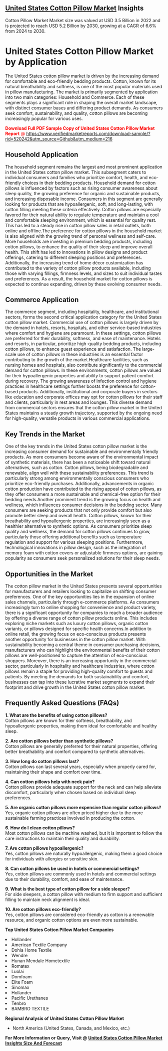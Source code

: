<h2><a href="https://www.verifiedmarketreports.com/download-sample/?rid=520242&amp;utm_source=Github&amp;utm_medium=216" target="_blank">United States Cotton Pillow Market</a> Insights</h2><p>Cotton Pillow Market Market size was valued at USD 3.5 Billion in 2022 and is projected to reach USD 5.2 Billion by 2030, growing at a CAGR of 6.6% from 2024 to 2030.</p><p><h1>United States Cotton Pillow Market by Application</h1>The United States cotton pillow market is driven by the increasing demand for comfortable and eco-friendly bedding products. Cotton, known for its natural breathability and softness, is one of the most popular materials used in pillow manufacturing. The market is primarily segmented by application into two main categories: Household and Commerce. Each of these segments plays a significant role in shaping the overall market landscape, with distinct consumer bases and differing product demands. As consumers seek comfort, sustainability, and quality, cotton pillows are becoming increasingly popular for various uses. <p><span class=""><span style="color: #ff0000;"><strong>Download Full PDF Sample Copy of United States Cotton Pillow Market Report</strong> @ </span><a href="https://www.verifiedmarketreports.com/download-sample/?rid=520242&amp;utm_source=Github&amp;utm_medium=216" target="_blank">https://www.verifiedmarketreports.com/download-sample/?rid=520242&amp;utm_source=Github&amp;utm_medium=216</a></span></p><h2>Household Application</h2>The household segment remains the largest and most prominent application in the United States cotton pillow market. This subsegment caters to individual consumers and families who prioritize comfort, health, and eco-friendly choices in their bedding products. Household demand for cotton pillows is influenced by factors such as rising consumer awareness about sleep quality, the growing preference for organic and sustainable products, and increasing disposable income. Consumers in this segment are generally looking for products that are hypoallergenic, soft, and long-lasting, with cotton filling meeting these criteria effectively. Cotton pillows are especially favored for their natural ability to regulate temperature and maintain a cool and comfortable sleeping environment, which is essential for quality rest. This has led to a steady rise in cotton pillow sales in retail outlets, both online and offline.The preference for cotton pillows in the household market is also aligned with the growing trend of personal wellness and self-care. More households are investing in premium bedding products, including cotton pillows, to enhance the quality of their sleep and improve overall health. This shift has led to innovations in pillow designs and product offerings, catering to different sleeping positions and preferences. Additionally, the increasing trend of home décor customization has contributed to the variety of cotton pillow products available, including those with varying fillings, firmness levels, and sizes to suit individual tastes and preferences. As a result, the household market for cotton pillows is expected to continue expanding, driven by these evolving consumer needs.<h2>Commerce Application</h2>The commerce segment, including hospitality, healthcare, and institutional sectors, forms the second critical application category for the United States cotton pillow market. Commercial use of cotton pillows is largely driven by the demand in hotels, resorts, hospitals, and other service-based industries where comfort and hygiene are paramount. In these settings, cotton pillows are preferred for their durability, softness, and ease of maintenance. Hotels and resorts, in particular, prioritize high-quality bedding products, including cotton pillows, to enhance guest experience and satisfaction. The large-scale use of cotton pillows in these industries is an essential factor contributing to the growth of the market.Healthcare facilities, such as nursing homes and hospitals, also contribute significantly to the commercial demand for cotton pillows. In these environments, cotton pillows are valued for their hypoallergenic properties and ability to support patient comfort during recovery. The growing awareness of infection control and hygiene practices in healthcare settings further boosts the preference for cotton-based products. Additionally, institutional and corporate buyers in sectors like education and corporate offices may opt for cotton pillows for their staff and clients, particularly in rest areas and lounges. This diverse demand from commercial sectors ensures that the cotton pillow market in the United States maintains a steady growth trajectory, supported by the ongoing need for high-quality, versatile products in various commercial applications.<h2>Key Trends in the Market</h2>One of the key trends in the United States cotton pillow market is the increasing consumer demand for sustainable and environmentally friendly products. As more consumers become aware of the environmental impact of synthetic materials, there has been a noticeable shift toward natural alternatives, such as cotton. Cotton pillows, being biodegradable and renewable, align well with these sustainability preferences. This trend is particularly strong among environmentally conscious consumers who prioritize eco-friendly purchases. Additionally, advancements in organic cotton production have contributed to the rising appeal of cotton pillows, as they offer consumers a more sustainable and chemical-free option for their bedding needs.Another prominent trend is the growing focus on health and wellness, which influences consumer decisions in the bedding sector. Many consumers are seeking products that not only provide comfort but also promote better sleep and overall health. Cotton pillows, known for their breathability and hypoallergenic properties, are increasingly seen as a healthier alternative to synthetic options. As consumers prioritize sleep quality and wellness, the demand for cotton pillows continues to grow, particularly those offering additional benefits such as temperature regulation and support for various sleeping positions. Furthermore, technological innovations in pillow design, such as the integration of memory foam with cotton covers or adjustable firmness options, are gaining popularity as consumers seek personalized solutions for their sleep needs.<h2>Opportunities in the Market</h2>The cotton pillow market in the United States presents several opportunities for manufacturers and retailers looking to capitalize on shifting consumer preferences. One of the key opportunities lies in the expansion of online sales channels, particularly through e-commerce platforms. As consumers increasingly turn to online shopping for convenience and product variety, there is a significant opportunity for companies to reach a broader audience by offering a diverse range of cotton pillow products online. This includes exploring niche markets such as luxury cotton pillows, organic cotton variants, or pillows designed for specific health concerns.In addition to online retail, the growing focus on eco-conscious products presents another opportunity for businesses in the cotton pillow market. With sustainability becoming a central theme in consumer purchasing decisions, manufacturers who can highlight the environmental benefits of their cotton pillows are well-positioned to capture the attention of eco-conscious shoppers. Moreover, there is an increasing opportunity in the commercial sector, particularly in hospitality and healthcare industries, where cotton pillows remain a staple for providing high-quality comfort to guests and patients. By meeting the demands for both sustainability and comfort, businesses can tap into these lucrative market segments to expand their footprint and drive growth in the United States cotton pillow market.<h2>Frequently Asked Questions (FAQs)</h2><p><strong>1. What are the benefits of using cotton pillows?</strong><br>Cotton pillows are known for their softness, breathability, and hypoallergenic properties, making them ideal for comfortable and healthy sleep.</p><p><strong>2. Are cotton pillows better than synthetic pillows?</strong><br>Cotton pillows are generally preferred for their natural properties, offering better breathability and comfort compared to synthetic alternatives.</p><p><strong>3. How long do cotton pillows last?</strong><br>Cotton pillows can last several years, especially when properly cared for, maintaining their shape and comfort over time.</p><p><strong>4. Can cotton pillows help with neck pain?</strong><br>Cotton pillows provide adequate support for the neck and can help alleviate discomfort, particularly when chosen based on individual sleep preferences.</p><p><strong>5. Are organic cotton pillows more expensive than regular cotton pillows?</strong><br>Yes, organic cotton pillows are often priced higher due to the more sustainable farming practices involved in producing the cotton.</p><p><strong>6. How do I clean cotton pillows?</strong><br>Most cotton pillows can be machine washed, but it is important to follow the care instructions to maintain their quality and durability.</p><p><strong>7. Are cotton pillows hypoallergenic?</strong><br>Yes, cotton pillows are naturally hypoallergenic, making them a good choice for individuals with allergies or sensitive skin.</p><p><strong>8. Can cotton pillows be used in hotels or commercial settings?</strong><br>Yes, cotton pillows are commonly used in hotels and commercial settings due to their durability, comfort, and ease of maintenance.</p><p><strong>9. What is the best type of cotton pillow for a side sleeper?</strong><br>For side sleepers, a cotton pillow with medium to firm support and sufficient filling to maintain neck alignment is ideal.</p><p><strong>10. Are cotton pillows eco-friendly?</strong><br>Yes, cotton pillows are considered eco-friendly as cotton is a renewable resource, and organic cotton options are even more sustainable.</p></p><p><strong>Top United States Cotton Pillow Market Companies</strong></p><div data-test-id=""><p><li>Hollander</li><li> American Textile Company</li><li> Dohia Home Textile</li><li> Wendre</li><li> Hunan Mendale Hometextile</li><li> Romatex</li><li> Luolai</li><li> Domfoam</li><li> Elite Foam</li><li> Sinomax</li><li> Hollander</li><li> Pacific Urethanes</li><li> Tenbro</li><li> BAMBRO TEXTILE</li></p><div><strong>Regional Analysis of&nbsp;United States Cotton Pillow Market</strong></div><ul><li dir="ltr"><p dir="ltr">North America&nbsp;(United States, Canada, and Mexico, etc.)</p></li></ul><p><strong>For More Information or Query, Visit @&nbsp;</strong><strong><a href="https://www.verifiedmarketreports.com/product/cotton-pillow-market-size-and-forecast/?utm_source=Github&amp;utm_medium=216" target="_blank">United States Cotton Pillow Market Insights Size And Forecast</a></strong></p></div>
